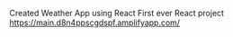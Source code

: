 Created Weather App using React 
First ever React project 
https://main.d8n4ppscgdspf.amplifyapp.com/

